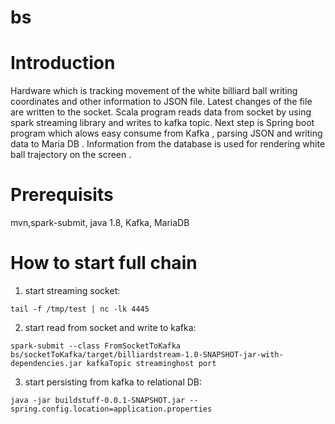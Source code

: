 # bs
# Introduction

Hardware which is tracking movement of the white billiard ball writing coordinates and other information to JSON file. Latest changes of the file are written to the socket. Scala program reads data from socket by using spark streaming library and writes to kafka topic. Next step is Spring boot program which alows easy consume from Kafka , parsing JSON and writing data to Maria DB . Information from the database is used for rendering white ball trajectory on the screen .


# Prerequisits

mvn,spark-submit, java 1.8, Kafka, MariaDB

# How to start full chain

1. start streaming socket: 
```
tail -f /tmp/test | nc -lk 4445
```


2. start read from socket and write to kafka: 
```
spark-submit --class FromSocketToKafka bs/socketToKafka/target/billiardstream-1.0-SNAPSHOT-jar-with-dependencies.jar kafkaTopic streaminghost port
```

3. start persisting from kafka to relational DB: 
```
java -jar buildstuff-0.0.1-SNAPSHOT.jar --spring.config.location=application.properties
```
